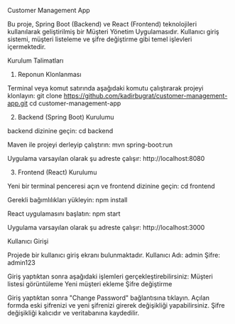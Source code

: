 Customer Management App

Bu proje, Spring Boot (Backend) ve React (Frontend) teknolojileri kullanılarak geliştirilmiş bir Müşteri Yönetim Uygulamasıdır. Kullanıcı giriş sistemi, müşteri listeleme ve şifre değiştirme gibi temel işlevleri içermektedir.

Kurulum Talimatları

1. Reponun Klonlanması

Terminal veya komut satırında aşağıdaki komutu çalıştırarak projeyi klonlayın:
git clone https://github.com/kadirbugrat/customer-management-app.git
cd customer-management-app

2. Backend (Spring Boot) Kurulumu

backend dizinine geçin:
cd backend

Maven ile projeyi derleyip çalıştırın:
mvn spring-boot:run

Uygulama varsayılan olarak şu adreste çalışır:
http://localhost:8080

3. Frontend (React) Kurulumu

Yeni bir terminal penceresi açın ve frontend dizinine geçin:
cd frontend

Gerekli bağımlılıkları yükleyin:
npm install

React uygulamasını başlatın:
npm start

Uygulama varsayılan olarak şu adreste çalışır:
http://localhost:3000

Kullanıcı Girişi

Projede bir kullanıcı giriş ekranı bulunmaktadır.
Kullanıcı Adı: admin
Şifre: admin123

Giriş yaptıktan sonra aşağıdaki işlemleri gerçekleştirebilirsiniz:
Müşteri listesi görüntüleme
Yeni müşteri ekleme
Şifre değiştirme

Giriş yaptıktan sonra "Change Password" bağlantısına tıklayın.
Açılan formda eski şifrenizi ve yeni şifrenizi girerek değişikliği yapabilirsiniz.
Şifre değişikliği kalıcıdır ve veritabanına kaydedilir.
